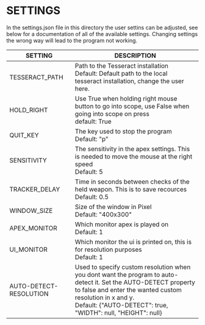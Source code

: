 # SETTINGS

In the settings.json file in this directory the user settins can be adjusted, see below for a documentation of all of the available settings. Changing settings the wrong way will lead to the program not working. 

| SETTING                 | DESCRIPTION 
| ----------------------- | ------------- 
| TESSERACT_PATH          | Path to the Tesseract installation <br/> Default: Default path to the local tesseract installation, change the user here.
| HOLD_RIGHT              | Use True when holding right mouse button to go into scope, use False when going into scope on press <br/> default: True
| QUIT_KEY                | The key used to stop the program <br/> Default: "p"
| SENSITIVITY             | The sensitivity in the apex settings. This is needed to move the mouse at the right speed <br/> Default: 5
| TRACKER_DELAY           | Time in seconds between checks of the held weapon. This is to save recources <br/> Default: 0.5
| WINDOW_SIZE             | Size of the window in Pixel <br/> Default: "400x300"
| APEX_MONITOR            | Which monitor apex is played on <br/> Default: 1
| UI_MONITOR              | Which monitor the ui is printed on, this is for resolution purposes <br/> Default: 1
| AUTO-DETECT-RESOLUTION  | Used to specify custom resolution when you dont want the program to auto-detect it. Set the AUTO-DETECT property to false and enter the wanted custom resolution in x and y. <br/> Default: {"AUTO-DETECT": true, "WIDTH": null, "HEIGHT": null}
